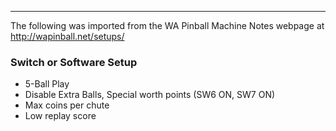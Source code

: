 ***
The following was imported from the WA Pinball Machine Notes webpage at http://wapinball.net/setups/
### Switch or Software Setup
-   5-Ball Play
-   Disable Extra Balls, Special worth points (SW6 ON, SW7 ON)
-   Max coins per chute
-   Low replay score
